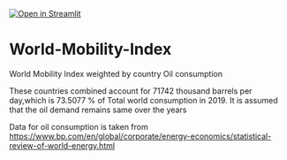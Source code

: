 [![Open in Streamlit](https://static.streamlit.io/badges/streamlit_badge_black_white.svg)](https://share.streamlit.io/harish5p/world-mobility-index/main/app.py)
# World-Mobility-Index
World Mobility Index weighted by country Oil consumption

These countries combined account for 71742 thousand barrels per day,which is 73.5077 % of Total world consumption in 2019. It is assumed that the oil demand remains same over the years

Data for oil consumption is taken from https://www.bp.com/en/global/corporate/energy-economics/statistical-review-of-world-energy.html
